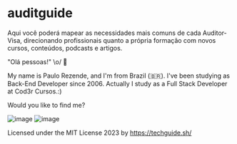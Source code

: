 # auditguide
Aqui você poderá mapear as necessidades mais comuns de cada Auditor-Visa, direcionando profissionais quanto a própria formação com novos cursos, conteúdos, podcasts e artigos.

"Olá pessoas!" \o/ 👋

My name is Paulo Rezende, and I'm from Brazil (🇧🇷). I've been studying as Back-End Developer since 2006. Actually I study as a Full Stack Developer at Cod3r Cursos.:)

Would you like to find me?

![image](https://github.com/PauloRezend/auditguide/assets/22872627/f01a8586-c2cc-4575-b53a-847804a48c67) ![image](https://github.com/PauloRezend/auditguide/assets/22872627/c7b4f372-8c4b-441b-b2d5-0768e8d254ed)


Licensed under the
MIT License 2023 by https://techguide.sh/
